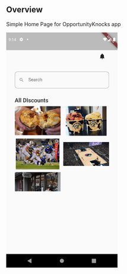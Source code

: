 ## Overview

Simple Home Page for OpportunityKnocks app

<img src="./screenshots/screenshot_6-8.png" width="300">
